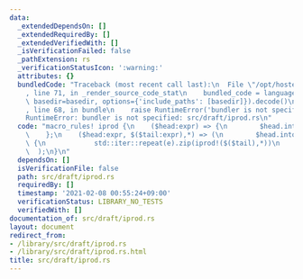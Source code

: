 ```yaml
---
data:
  _extendedDependsOn: []
  _extendedRequiredBy: []
  _extendedVerifiedWith: []
  _isVerificationFailed: false
  _pathExtension: rs
  _verificationStatusIcon: ':warning:'
  attributes: {}
  bundledCode: "Traceback (most recent call last):\n  File \"/opt/hostedtoolcache/Python/3.9.5/x64/lib/python3.9/site-packages/onlinejudge_verify/documentation/build.py\"\
    , line 71, in _render_source_code_stat\n    bundled_code = language.bundle(stat.path,\
    \ basedir=basedir, options={'include_paths': [basedir]}).decode()\n  File \"/opt/hostedtoolcache/Python/3.9.5/x64/lib/python3.9/site-packages/onlinejudge_verify/languages/user_defined.py\"\
    , line 68, in bundle\n    raise RuntimeError('bundler is not specified: {}'.format(path.as_posix()))\n\
    RuntimeError: bundler is not specified: src/draft/iprod.rs\n"
  code: "macro_rules! iprod {\n    ($head:expr) => {\n        $head.into_iter()\n\
    \    };\n    ($head:expr, $($tail:expr),*) => (\n        $head.into_iter().flat_map(|e|\
    \ {\n            std::iter::repeat(e).zip(iprod!($($tail),*))\n        })\n  \
    \  );\n}\n"
  dependsOn: []
  isVerificationFile: false
  path: src/draft/iprod.rs
  requiredBy: []
  timestamp: '2021-02-08 00:55:24+09:00'
  verificationStatus: LIBRARY_NO_TESTS
  verifiedWith: []
documentation_of: src/draft/iprod.rs
layout: document
redirect_from:
- /library/src/draft/iprod.rs
- /library/src/draft/iprod.rs.html
title: src/draft/iprod.rs
---
```

